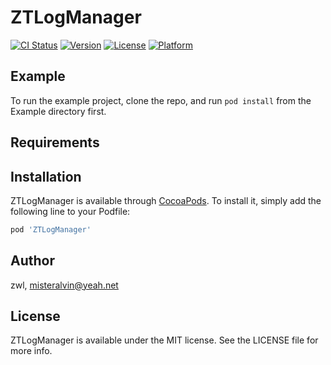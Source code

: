 # ZTLogManager

[![CI Status](https://img.shields.io/travis/zwl/ZTLogManager.svg?style=flat)](https://travis-ci.org/zwl/ZTLogManager)
[![Version](https://img.shields.io/cocoapods/v/ZTLogManager.svg?style=flat)](https://cocoapods.org/pods/ZTLogManager)
[![License](https://img.shields.io/cocoapods/l/ZTLogManager.svg?style=flat)](https://cocoapods.org/pods/ZTLogManager)
[![Platform](https://img.shields.io/cocoapods/p/ZTLogManager.svg?style=flat)](https://cocoapods.org/pods/ZTLogManager)

## Example

To run the example project, clone the repo, and run `pod install` from the Example directory first.

## Requirements

## Installation

ZTLogManager is available through [CocoaPods](https://cocoapods.org). To install
it, simply add the following line to your Podfile:

```ruby
pod 'ZTLogManager'
```

## Author

zwl, misteralvin@yeah.net

## License

ZTLogManager is available under the MIT license. See the LICENSE file for more info.
